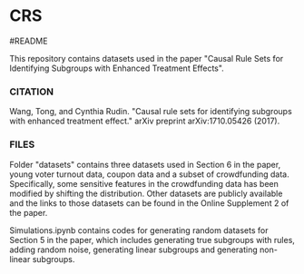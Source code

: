 # CRS

#README

This repository contains datasets used in the paper "Causal Rule Sets for Identifying Subgroups with Enhanced Treatment Effects".

### CITATION
Wang, Tong, and Cynthia Rudin. "Causal rule sets for identifying subgroups with enhanced treatment effect." arXiv preprint arXiv:1710.05426 (2017).

### FILES
Folder "datasets" contains three datasets used in Section 6 in the paper, young voter turnout data, coupon data and a subset of crowdfunding data. Specifically, some sensitive features in the crowdfunding data has been modified by shifting the distribution. Other datasets are publicly available and the links to those datasets can be found in the Online Supplement 2 of the paper.

Simulations.ipynb contains codes for generating random datasets for Section 5 in the paper, which includes generating true subgroups with rules, adding random noise, generating linear subgroups and generating non-linear subgroups.

